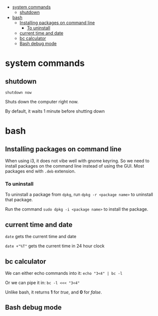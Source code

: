 <!-- vim-markdown-toc GFM -->

* [system commands](#system-commands)
    * [shutdown](#shutdown)
* [bash](#bash)
    * [Installing packages on command line](#installing-packages-on-command-line)
        * [To uninstall](#to-uninstall)
    * [current time and date](#current-time-and-date)
    * [bc calculator](#bc-calculator)
    * [Bash debug mode](#bash-debug-mode)

<!-- vim-markdown-toc -->


# system commands

## shutdown

`shutdown now`

Shuts down the computer right now.

By default, it waits 1 minute before shutting down

# bash

## Installing packages on command line

When using i3, it does not vibe well with gnome keyring. So we need to install
packages on the command line instead of using the GUI. Most packages end with
`.deb` extension. 

### To uninstall 

To uninstall a package from `dpkg`, run `dpkg -r <package name>` to uninstall
that package.

Run the command `sudo dpkg -i <package name>` to install the package.

## current time and date

`date` gets the current time and date

`date +"%T"` gets the current time in 24 hour clock

## bc calculator

We can either echo commands into it: `echo "3<4" | bc -l`

Or we can pipe it in: `bc -l <<< "3<4"`

Unlike bash, it returns **1** for *true*, and **0** for *false*.

## Bash debug mode
